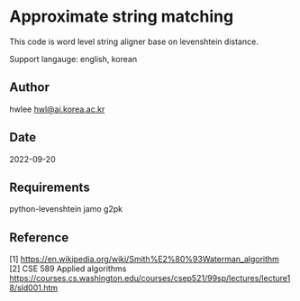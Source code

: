 # Approximate string matching

This code is word level string aligner base on levenshtein distance.

Support langauge: english, korean

## Author
hwlee
hwl@ai.korea.ac.kr

## Date

2022-09-20

## Requirements

python-levenshtein
jamo
g2pk

## Reference

[1] https://en.wikipedia.org/wiki/Smith%E2%80%93Waterman_algorithm  
[2] CSE 589 Applied algorithms https://courses.cs.washington.edu/courses/csep521/99sp/lectures/lecture18/sld001.htm
